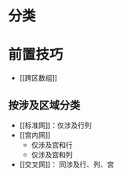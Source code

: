 # 分类
<!-- START doctoc generated TOC please keep comment here to allow auto update -->
<!-- DON'T EDIT THIS SECTION, INSTEAD RE-RUN doctoc TO UPDATE -->

<!-- END doctoc generated TOC please keep comment here to allow auto update -->

# 前置技巧

- [[跨区数组]]


## 按涉及区域分类

- [[标准网]]：仅涉及行列
- [[宫内网]]
  - 仅涉及宫和行
  - 仅涉及宫和列
- [[交叉网]]： 同涉及行、列、宫
